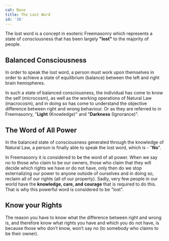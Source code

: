 ```yaml
---
cat: Base
title: The Lost Word
id: '38'
---
```


<span class="desc">The lost word is a concept in esoteric Freemasonry which represents a state of consciousness that has been largely <b class="font-bold underline">"lost"</b> to the majority of people.</span>

## Balanced Consciousness
In order to speak the lost word, a person must work upon themselves in order to achieve a state of equilibrium (balance) between the left and right brain hemispheres.

In such a state of balanced consciousness, the individual has come to know the self (microcosm), as well as the working operations of Natural Law (macrocosm), and in doing so has come to understand the objective difference between right and wrong behaviour. Or as they are referred to in Freemasonry, "**Light** (Knowledge)" and "**Darkness** (Ignorance)".

## The Word of All Power
In the balanced state of consciousness generated through the knowledge of Natural Law, a person is finally able to speak the lost word, which is - "**No**".

In Freemasonry it is considered to be the word of all power. When we say no to those who claim to be our owners, those who claim that they will decide which rights we have or do not have, only then do we stop externalizing our power to anyone outside of ourselves and in doing so, reclaim all of our
rights (all of our property). Sadly, very few people in our world have the **knowledge, care, and courage** that is required to do this. That is why this powerful word is considered to be "lost".

## Know your Rights
The reason you have to know what the difference between right and wrong is, and therefore know what rights you have and which you do not have, is because those who don’t know, won’t say no (to somebody who claims to be their owner).